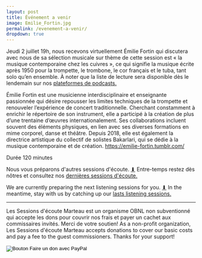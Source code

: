 ```yaml
---
layout: post
title: Événement a venir
image: Emilie_Fortin.jpg
permalink: /evenement-a-venir/
dropdown: true
---
```


Jeudi 2 juillet 19h, nous recevons virtuellement Émilie Fortin qui discutera avec nous de sa sélection musicale sur thème de cette session est « la musique contemporaine chez les cuivres », ce qui signifie la musique écrite après 1950 pour la trompette, le trombone, le cor français et le tuba, tant solo qu’en ensemble. À noter que la liste de lecture sera disponible dès le lendemain sur nos <a href="https://sessionsmarteau.com/musique/#podcasts" target="_blank"> plateformes de podcasts.
</a> 

Émilie Fortin est une musicienne interdisciplinaire et enseignante passionnée qui désire repousser les limites techniques de la trompette et renouveler l’expérience de concert traditionnelle. Cherchant constamment à enrichir le répertoire de son instrument, elle a participé à la création de plus d’une trentaine d’œuvres internationalement. Ses collaborations incluent souvent des éléments physiques, en lien avec ses diverses formations en mime corporel, danse et théâtre. Depuis 2018, elle est également la directrice artistique du collectif de solistes Bakarlari, qui se dédie à la musique contemporaine et de création. <a href="https://emilie-fortin.tumblr.com/" target="_blank"> https://emilie-fortin.tumblr.com/
</a>  
  
  
  

Durée 120 minutes



Nous vous préparons d'autres sessions d'écoute. <a href="https://gmail.us20.list-manage.com/subscribe/post?u=698e7b941cdf206ea63f5a5b7&id=0677e98a6a"> ⬇</a> Entre-temps restez dès nôtres et consultez nos
<a href="https://sessionsmarteau.com/sessions-passes/" target="_blank"> dernières sessions d'écoute.
</a>
<br>
  
We are currently preparing the next listening sessions for you. <a href="https://gmail.us20.list-manage.com/subscribe/post?u=698e7b941cdf206ea63f5a5b7&id=0677e98a6a"> ⬇</a> In the meantime, stay with us by catching up our
<a href="https://sessionsmarteau.com/sessions-passes/" target="_blank"> lasts listening sessions.
</a>


---
Les Sessions d'écoute Marteau est un organisme OBNL non subventionné qui accepte les dons pour couvrir nos frais et payer un cachet aux commissaires invités. Merci de votre soutien! As a non-profit organization, Les Sessions d'écoute Marteau accepts donations to cover our basic costs and pay a fee to the guest commissioners. Thanks for your support!  
<form action="https://www.paypal.com/cgi-bin/webscr" method="post" target="_top">
<input type="hidden" name="cmd" value="_s-xclick" />
<input type="hidden" name="hosted_button_id" value="ZMNY6HYBJTQLL" />
<input type="image" src="https://www.paypalobjects.com/fr_CA/i/btn/btn_donate_SM.gif" border="0" name="submit" title="Aider un organisme OBNL non subventionné!" alt="Bouton Faire un don avec PayPal" />
<img alt="" border="0" src="https://www.paypal.com/fr_CA/i/scr/pixel.gif" width="1" height="1" />
</form>


